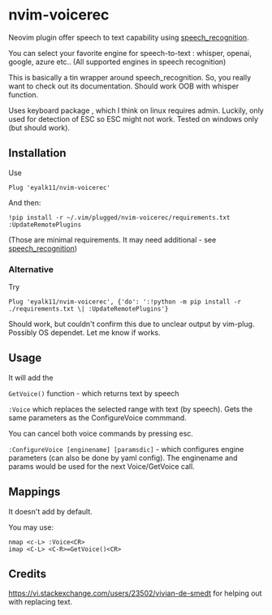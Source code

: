 # nvim-voicerec
Neovim plugin offer  speech to text capability using [speech_recognition](https://github.com/Uberi/speech_recognition). 

You can select your favorite engine for speech-to-text : whisper, openai, google, azure etc.. 
(All supported engines in speech recognition)

This is basically a tin wrapper around speech_recognition. So, you really want to check out its documentation. 
Should work OOB with whisper function. 

Uses keyboard package , which I think on linux requires admin. Luckily, only used for detection of ESC so ESC might not work. 
Tested on windows only (but should work).

## Installation

Use
```
Plug 'eyalk11/nvim-voicerec'
```

And then: 

```
!pip install -r ~/.vim/plugged/nvim-voicerec/requirements.txt
:UpdateRemotePlugins
```
(Those are minimal requirements. It may need additional - see [speech_recognition](https://github.com/Uberi/speech_recognition))

### Alternative 
Try  
```
Plug 'eyalk11/nvim-voicerec', {'do': ':!python -m pip install -r ./requirements.txt \| :UpdateRemotePlugins'}
```
Should work, but couldn't confirm this due to unclear output by vim-plug. Possibly OS  dependet. 
Let me know if works.

## Usage

It will add the 

`GetVoice()` function - which returns text by speech

`:Voice` which replaces the selected range with text (by speech). Gets the same parameters as the ConfigureVoice commmand. 

You can cancel both voice commands by pressing esc.

`:ConfigureVoice [enginename] [paramsdic]` - which configures engine parameters (can also be done by yaml config). 
The enginename and params would be used for the next Voice/GetVoice call. 

## Mappings

It doesn't add by default.

You may use:
```
nmap <c-L> :Voice<CR>
imap <C-L> <C-R>=GetVoice()<CR>
```

## Credits

https://vi.stackexchange.com/users/23502/vivian-de-smedt for helping out with replacing text. 

